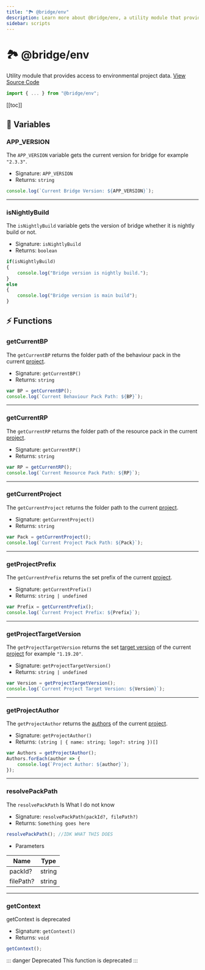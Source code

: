 ```yaml
---
title: "🏞️ @bridge/env"
description: Learn more about @bridge/env, a utility module that provides access to environmental project data.
sidebar: scripts
---
```


# 🏞️ @bridge/env

Utility module that provides access to environmental project data.
[View Source Code](https://github.com/bridge-core/editor/blob/main/src/components/Extensions/Scripts/Modules/env.ts)
```js
import { ... } from "@bridge/env";
```

[[toc]]

## 💼 Variables

### APP_VERSION
The `APP_VERSION` variable gets the current version for bridge for example `"2.3.3"`.

- Signature: `APP_VERSION`
- Returns: `string`

```js
console.log(`Current Bridge Version: ${APP_VERSION}`);
```

---

### isNightlyBuild
The `isNightlyBuild` variable gets the version of bridge whether it is nightly build or not.

- Signature: `isNightlyBuild`
- Returns: `boolean`

```js
if(isNightlyBuild)
{
    console.log("Bridge version is nightly build.");
}
else
{
    console.log("Bridge version is main build");
}
```

## ⚡ Functions

### getCurrentBP
The `getCurrentBP` returns the folder path of the behaviour pack in the current [project](/guide/misc/project-types/index.html).

- Signature: `getCurrentBP()`
- Returns: `string`

```js
var BP = getCurrentBP();
console.log(`Current Behaviour Pack Path: ${BP}`);
```

---
### getCurrentRP
The `getCurrentRP` returns the folder path of the resource pack in the current [project](/guide/misc/project-types/index.html).

- Signature: `getCurrentRP()`
- Returns: `string`

```js
var RP = getCurrentRP();
console.log(`Current Resource Pack Path: ${RP}`);
```

---
### getCurrentProject
The `getCurrentProject` returns the folder path to the current [project](/guide/misc/project-types/index.html).

- Signature: `getCurrentProject()`
- Returns: `string`

```js
var Pack = getCurrentProject();
console.log(`Current Project Pack Path: ${Pack}`);
```

---
### getProjectPrefix
The `getCurrentPrefix` returns the set prefix of the current [project](/guide/misc/project-types/index.html).

- Signature: `getCurrentPrefix()`
- Returns: `string | undefined`

```js
var Prefix = getCurrentPrefix();
console.log(`Current Project Prefix: ${Prefix}`);
```

---
### getProjectTargetVersion
The `getProjectTargetVersion` returns the set [target version](/guide/misc/project-config.html#targetversion) of the current [project](/guide/misc/project-types/index.html) for example `"1.19.20"`.

- Signature: `getProjectTargetVersion()`
- Returns: `string | undefined`

```js
var Version = getProjectTargetVersion();
console.log(`Current Project Target Version: ${Version}`);
```

---
### getProjectAuthor
The `getProjectAuthor` returns the [authors](/guide/misc/project-config.html#authors) of the current [project](/guide/misc/project-types/index.html).

- Signature: `getProjectAuthor()`
- Returns: `(string | { name: string; logo?: string })[]`

```js
var Authors = getProjectAuthor();
Authors.forEach(author => {
    console.log(`Project Author: ${author}`);
});
```

---
### resolvePackPath
The `resolvePackPath` Is What I do not know

- Signature: `resolvePackPath(packId?, filePath?)`
- Returns: `Something goes here`

```js
resolvePackPath(); //IDK WHAT THIS DOES
```

- Parameters

|Name     |Type  |
|---------|------|
|packId?  |string|
|filePath?|string|

---
### getContext
getContext is deprecated

- Signature: `getContext()`
- Returns: `void`

```js
getContext();
```

::: danger Deprecated
This function is deprecated
:::
